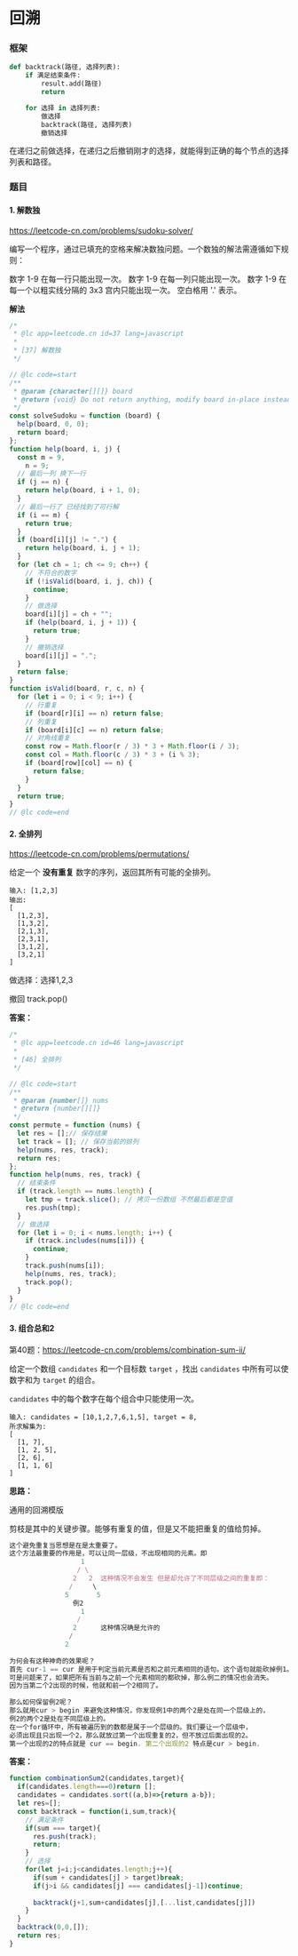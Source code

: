 # 回溯

### 框架

```python
def backtrack(路径, 选择列表):
    if 满足结束条件:
        result.add(路径)
        return

    for 选择 in 选择列表:
        做选择
        backtrack(路径, 选择列表)
        撤销选择
```

在递归之前做选择，在递归之后撤销刚才的选择，就能得到正确的每个节点的选择列表和路径。

### 题目

#### 1. 解数独

https://leetcode-cn.com/problems/sudoku-solver/

编写一个程序，通过已填充的空格来解决数独问题。一个数独的解法需遵循如下规则：

数字 1-9 在每一行只能出现一次。
数字 1-9 在每一列只能出现一次。
数字 1-9 在每一个以粗实线分隔的 3x3 宫内只能出现一次。
空白格用 '.' 表示。

**解法**

```javascript
/*
 * @lc app=leetcode.cn id=37 lang=javascript
 *
 * [37] 解数独
 */

// @lc code=start
/**
 * @param {character[][]} board
 * @return {void} Do not return anything, modify board in-place instead.
 */
const solveSudoku = function (board) {
  help(board, 0, 0);
  return board;
};
function help(board, i, j) {
  const m = 9,
    n = 9;
  // 最后一列 换下一行
  if (j == n) {
    return help(board, i + 1, 0);
  }
  // 最后一行了 已经找到了可行解
  if (i == m) {
    return true;
  }
  if (board[i][j] != ".") {
    return help(board, i, j + 1);
  }
  for (let ch = 1; ch <= 9; ch++) {
    // 不符合的数字
    if (!isValid(board, i, j, ch)) {
      continue;
    }
    // 做选择
    board[i][j] = ch + "";
    if (help(board, i, j + 1)) {
      return true;
    }
    // 撤销选择
    board[i][j] = ".";
  }
  return false;
}
function isValid(board, r, c, n) {
  for (let i = 0; i < 9; i++) {
    // 行重复
    if (board[r][i] == n) return false;
    // 列重复
    if (board[i][c] == n) return false;
    // 对角线重复
    const row = Math.floor(r / 3) * 3 + Math.floor(i / 3);
    const col = Math.floor(c / 3) * 3 + (i % 3);
    if (board[row][col] == n) {
      return false;
    }
  }
  return true;
}
// @lc code=end
```

#### 2. 全排列

https://leetcode-cn.com/problems/permutations/

给定一个 **没有重复** 数字的序列，返回其所有可能的全排列。

```
输入: [1,2,3]
输出:
[
  [1,2,3],
  [1,3,2],
  [2,1,3],
  [2,3,1],
  [3,1,2],
  [3,2,1]
]
```

做选择：选择1,2,3

撤回 track.pop()

**答案：**

```javascript
/*
 * @lc app=leetcode.cn id=46 lang=javascript
 *
 * [46] 全排列
 */

// @lc code=start
/**
 * @param {number[]} nums
 * @return {number[][]}
 */
const permute = function (nums) {
  let res = [];// 保存结果
  let track = []; // 保存当前的排列
  help(nums, res, track);
  return res;
};
function help(nums, res, track) {
  // 结束条件
  if (track.length == nums.length) {
    let tmp = track.slice(); // 拷贝一份数组 不然最后都是空值
    res.push(tmp);
  }
  // 做选择
  for (let i = 0; i < nums.length; i++) {
    if (track.includes(nums[i])) {
      continue;
    }
    track.push(nums[i]);
    help(nums, res, track);
    track.pop();
  }
}
// @lc code=end
```

#### 3. 组合总和2

第40题：https://leetcode-cn.com/problems/combination-sum-ii/

给定一个数组 `candidates` 和一个目标数 `target` ，找出 `candidates` 中所有可以使数字和为 `target` 的组合。

`candidates` 中的每个数字在每个组合中只能使用一次。

```
输入: candidates = [10,1,2,7,6,1,5], target = 8,
所求解集为:
[
  [1, 7],
  [1, 2, 5],
  [2, 6],
  [1, 1, 6]
]
```

**思路：**

通用的回溯模版

剪枝是其中的关键步骤。能够有重复的值，但是又不能把重复的值给剪掉。

```javascript
这个避免重复当思想是在是太重要了。
这个方法最重要的作用是，可以让同一层级，不出现相同的元素。即
                  1
                 / \
                2   2  这种情况不会发生 但是却允许了不同层级之间的重复即：
               /     \
              5       5
                例2
                  1
                 /
                2      这种情况确是允许的
               /
              2  
                
为何会有这种神奇的效果呢？
首先 cur-1 == cur 是用于判定当前元素是否和之前元素相同的语句。这个语句就能砍掉例1。
可是问题来了，如果把所有当前与之前一个元素相同的都砍掉，那么例二的情况也会消失。 
因为当第二个2出现的时候，他就和前一个2相同了。
                
那么如何保留例2呢？
那么就用cur > begin 来避免这种情况，你发现例1中的两个2是处在同一个层级上的，
例2的两个2是处在不同层级上的。
在一个for循环中，所有被遍历到的数都是属于一个层级的。我们要让一个层级中，
必须出现且只出现一个2，那么就放过第一个出现重复的2，但不放过后面出现的2。
第一个出现的2的特点就是 cur == begin. 第二个出现的2 特点是cur > begin.
```

**答案：**

```javascript
function combinationSum2(candidates,target){
  if(candidates.length===0)return [];
  candidates = candidates.sort((a,b)=>{return a-b});
  let res=[];
  const backtrack = function(i,sum,track){
    // 满足条件
    if(sum === target){
      res.push(track);
      return;
    }
    // 选择
    for(let j=i;j<candidates.length;j++){
      if(sum + candidates[j] > target)break;
      if(j>i && candidates[j] === candidates[j-1])continue;
      
      backtrack(j+1,sum+candidates[j],[...list,candidates[j]])
    }
  }
  backtrack(0,0,[]);
  return res;
}
```

